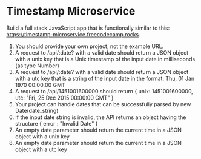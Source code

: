# Timestamp Microservice

Build a full stack JavaScript app that is functionally similar to this: <https://timestamp-microservice.freecodecamp.rocks>.

1. You should provide your own project, not the example URL.
2. A request to /api/:date? with a valid date should return a JSON object with a unix key that is a Unix timestamp of the input date in milliseconds (as type Number)
3. A request to /api/:date? with a valid date should return a JSON object with a utc key that is a string of the input date in the format: Thu, 01 Jan 1970 00:00:00 GMT
4. A request to /api/1451001600000 should return { unix: 1451001600000, utc: "Fri, 25 Dec 2015 00:00:00 GMT" }
5. Your project can handle dates that can be successfully parsed by new Date(date_string)
6. If the input date string is invalid, the API returns an object having the structure { error : "Invalid Date" }
7. An empty date parameter should return the current time in a JSON object with a unix key
8. An empty date parameter should return the current time in a JSON object with a utc key